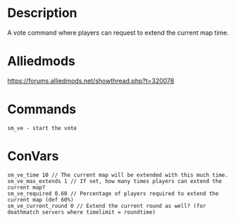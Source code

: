 # Description
A vote command where players can request to extend the current map time.

# Alliedmods
https://forums.alliedmods.net/showthread.php?t=320078

# Commands
```
sm_ve - start the vote
```

# ConVars
```
sm_ve_time 10 // The current map will be extended with this much time.
sm_ve_max_extends 1 // If set, how many times players can extend the current map?
sm_ve_required 0.60 // Percentage of players required to extend the current map (def 60%)
sm_ve_current_round 0 // Extend the current round as well? (for deathmatch servers where timelimit = roundtime)
```
